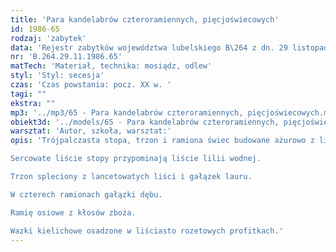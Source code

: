 ```yaml
---
title: 'Para kandelabrów czteroramiennych, pięcjoświecowych'
id: 1986-65
rodzaj: 'zabytek'
data: 'Rejestr zabytków województwa lubelskiego B\264 z dn. 29 listopada 1986 r. '
nr: 'B.264.29.11.1986.65'
matTech: 'Materiał, technika: mosiądz, odlew'
styl: 'Styl: secesja'
czas: 'Czas powstania: pocz. XX w. '
tagi: ""
ekstra: ""
mp3: '../mp3/65 - Para kandelabrów czteroramiennych, pięcjoświecowych.mp3'
obiekt3d: '../models/65 - Para kandelabrów czteroramiennych, pięcjoświecowych.glb'
warsztat: 'Autor, szkoła, warsztat:'
opis: 'Trójpalczasta stopa, trzon i ramiona świec budowane ażurowo z liści i pnącza roślinnego. 

Sercowate liście stopy przypominają liście lilii wodnej. 

Trzon spleciony z lancetowatych liści i gałązek lauru. 

W czterech ramionach gałązki dębu. 

Ramię osiowe z kłosów zboża. 

Wazki kielichowe osadzone w liściasto rozetowych profitkach.'
---
```


